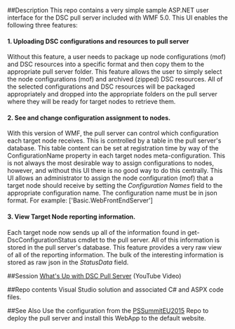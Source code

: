 ##Description
This repo contains a very simple sample ASP.NET user interface for the DSC pull server included with WMF 5.0. This UI enables the following three features:
#### 1. Uploading DSC configurations and resources to pull server
Without this feature, a user needs to package up node configurations (mof) and DSC resources into a specific format and then copy them to the appropriate pull server folder. This feature allows the user to simply select the node configurations (mof) and archived (zipped) DSC resources. All of the selected configurations and DSC resources will be packaged appropriately and dropped into the appropriate folders on the pull server where they will be ready for target nodes to retrieve them.

#### 2. See and change configuration assignment to nodes.
With this version of WMF, the pull server can control which configuration each target node receives. This is controlled by a table in the pull server's database. This table content can be set at registration time by way of the ConfigurationName property in each target nodes meta-configuration. This is not always the most desirable way to assign configurations to nodes, however, and without this UI there is no good way to do this centrally. This UI allows an administrator to assign the node configuration (mof) that a target node should receive by setting the _Configuration Names_ field to the appropriate configuration name. The configuration name must be in json format. For example: ['Basic.WebFrontEndServer']

#### 3. View Target Node reporting information.
Each target node now sends up all of the information found in get-DscConfigurationStatus cmdlet to the pull server. All of this information is stored in the pull server's database. This feature provides a very raw view of all of the reporting information. The bulk of the interesting information is stored as raw json in the _StatusData_ field.

##Session 
[What's Up with DSC Pull Server](https://www.youtube.com/watch?v=y3-_XBQTpS8) (YouTube Video)

##Repo contents
Visual Studio solution and associated C# and ASPX code files.

##See Also
Use the configuration from the [PSSummitEU2015](https://github.com/grayzu/PSSummitEU2015) Repo to deploy the pull server and install this WebApp to the default website.
